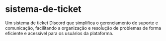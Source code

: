 # sistema-de-ticket
Um sistema de ticket Discord que simplifica o gerenciamento de suporte e comunicação, facilitando a organização e resolução de problemas de forma eficiente e acessível para os usuários da plataforma.
